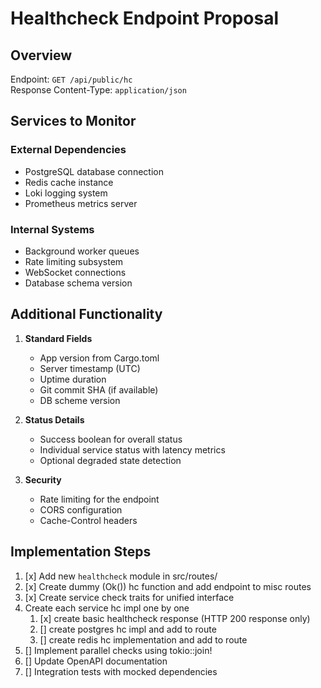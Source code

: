 # Healthcheck Endpoint Proposal

## Overview

Endpoint: `GET /api/public/hc`  
Response Content-Type: `application/json`

## Services to Monitor

### External Dependencies

- PostgreSQL database connection
- Redis cache instance
- Loki logging system
- Prometheus metrics server

### Internal Systems

- Background worker queues
- Rate limiting subsystem
- WebSocket connections
- Database schema version

## Additional Functionality

1. **Standard Fields**

   - App version from Cargo.toml
   - Server timestamp (UTC)
   - Uptime duration
   - Git commit SHA (if available)
   - DB scheme version

2. **Status Details**

   - Success boolean for overall status
   - Individual service status with latency metrics
   - Optional degraded state detection

3. **Security**
   - Rate limiting for the endpoint
   - CORS configuration
   - Cache-Control headers

## Implementation Steps

1. [x] Add new `healthcheck` module in src/routes/
2. [x] Create dummy (Ok()) hc function and add endpoint to misc routes
3. [x] Create service check traits for unified interface
4. Create each service hc impl one by one
   1. [x] create basic healthcheck response (HTTP 200 response only)
   2. [] create postgres hc impl and add to route
   3. [] create redis hc implementation and add to route
5. [] Implement parallel checks using tokio::join!
6. [] Update OpenAPI documentation
7. [] Integration tests with mocked dependencies
